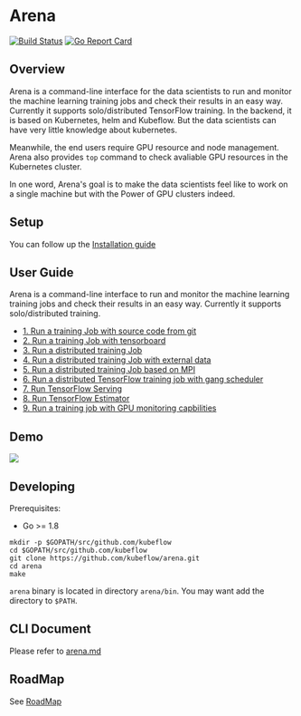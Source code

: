 # Arena

[![Build Status](https://travis-ci.org/kubeflow/arena.svg?branch=master)](https://travis-ci.org/kubeflow/arena) 
[![Go Report Card](https://goreportcard.com/badge/github.com/kubeflow/arena)](https://goreportcard.com/report/github.com/kubeflow/arena)


## Overview

Arena is a command-line interface for the data scientists to run and monitor the machine learning training jobs and check their results in an easy way. Currently it supports solo/distributed TensorFlow training. In the backend, it is based on Kubernetes, helm and Kubeflow. But the data scientists can have very little knowledge about kubernetes.

Meanwhile, the end users require GPU resource and node management. Arena also provides `top` command to check avaliable GPU resources in the Kubernetes cluster.

In one word, Arena's goal is to make the data scientists feel like to work on a single machine but with the Power of GPU clusters indeed.


## Setup

You can follow up the [Installation guide](docs/installation/README.md)

## User Guide

Arena is a command-line interface to run and monitor the machine learning training jobs and check their results in an easy way. Currently it supports solo/distributed training.

- [1. Run a training Job with source code from git](docs/userguide/1-tfjob-standalone.md)
- [2. Run a training Job with tensorboard](docs/userguide/2-tfjob-tensorboard.md)
- [3. Run a distributed training Job](docs/userguide/3-tfjob-distributed.md)
- [4. Run a distributed training Job with external data](docs/userguide/4-tfjob-distributed-data.md)
- [5. Run a distributed training Job based on MPI](docs/userguide/5-mpijob-distributed.md)
- [6. Run a distributed TensorFlow training job with gang scheduler](docs/userguide/6-tfjob-gangschd.md)
- [7. Run TensorFlow Serving](docs/userguide/7-tf-serving.md)
- [8. Run TensorFlow Estimator](docs/userguide/8-tfjob-estimator.md)
- [9. Run a training job with GPU monitoring capbilities](docs/userguide/9-top-job-gpu-metric.md)

## Demo

[![](demo.jpg)](http://cloud.video.taobao.com/play/u/2987821887/p/1/e/6/t/1/50210690772.mp4)


## Developing

Prerequisites:

- Go >= 1.8

```
mkdir -p $GOPATH/src/github.com/kubeflow
cd $GOPATH/src/github.com/kubeflow
git clone https://github.com/kubeflow/arena.git
cd arena
make
```

`arena` binary is located in directory `arena/bin`. You may want add the directory to `$PATH`.

## CLI Document

Please refer to [arena.md](docs/cli/arena.md)

## RoadMap

See [RoadMap](ROADMAP.md)

